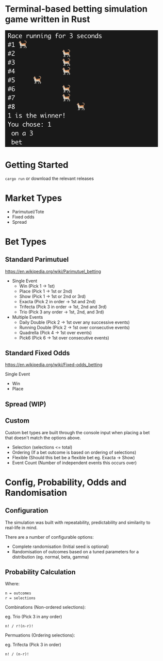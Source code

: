 # Terminal-based betting simulation game written in Rust

![Screenshot of terminal UI](./race_screenshot.png)

# Getting Started

`cargo run` or download the relevant releases

# Market Types

- Parimutuel/Tote
- Fixed odds
- Spread

# Bet Types

## Standard Parimutuel
https://en.wikipedia.org/wiki/Parimutuel_betting

- Single Event
  - Win (Pick 1 -> 1st)
  - Place (Pick 1 -> 1st or 2nd)
  - Show (Pick 1 -> 1st or 2nd or 3rd)
  - Exacta (Pick 2 in order -> 1st and 2nd)
  - Trifecta (Pick 3 in order -> 1st, 2nd and 3rd)
  - Trio (Pick 3 any order -> 1st, 2nd, and 3rd)
- Multiple Events
  - Daily Double (Pick 2 -> 1st over any successive events)
  - Running Double (Pick 2 -> 1st over consecutive events)
  - Quadrella (Pick 4 -> 1st over events)
  - Pick6 (Pick 6 -> 1st over consecutive events)

## Standard Fixed Odds
https://en.wikipedia.org/wiki/Fixed-odds_betting

Single Event
  - Win
  - Place

## Spread (WIP)

## Custom

Custom bet types are built through the console input when placing a bet that doesn't match the options above.
- Selection (selections <= total)
- Ordering (If a bet outcome is based on ordering of selections)
- Flexible (Should this bet be a flexible bet eg. Exacta -> Show)
- Event Count (Number of independent events this occurs over)

# Config, Probability, Odds and Randomisation

## Configuration

The simulation was built with repeatability, predictability and similarity to real-life in mind.

There are a number of configurable options:
- Complete randomisation (Initial seed is optional)
- Randomisation of outcomes based on a tuned parameters for a distribution (eg. normal, beta, gamma)

## Probability Calculation

Where:
``` 
n = outcomes
r = selections
```

Combinations (Non-ordered selections):

eg. Trio (Pick 3 in any order)

```
n! / r!(n-r)!
```

Permuations (Ordering selections):

eg. Trifecta (Pick 3 in order)

```
n! / (n-r)!
```